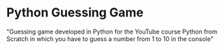 # Python Guessing Game

"Guessing game developed in Python for the YouTube course Python from Scratch in which you have to guess a number from 1 to 10 in the console"
